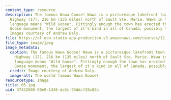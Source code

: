 ```yaml
---
content_type: resource
description: The famous Wawa Goose! Wawa is a picturesque lakefront town on the Trans-Canada
  Highway (17), 216 km (135 miles) north of Sault Ste. Marie. Wawa in the Ojibway
  language means "Wild Goose". Fittingly enough the town has erected this huge Canada
  Goose monument, the largest of it's kind in all of Canada, possibly the world...
  Images courtesy of Andrew Daly.
file: https://ol-ocw-studio-app-production.s3.amazonaws.com/courses/12-753-geodynamics-seminar-spring-2005/3743260590e91436de2c93ddcf20c83b_05.jpg
file_type: image/jpeg
image_metadata:
  caption: The famous Wawa Goose! Wawa is a picturesque lakefront town on the Trans-Canada
    Highway (17), 216 km (135 miles) north of Sault Ste. Marie. Wawa in the Ojibway
    language means "Wild Goose". Fittingly enough the town has erected this huge Canada
    Goose monument, the largest of it's kind in all of Canada, possibly the world...
  credit: Image courtesy of Andrew Daly.
  image-alt: The world famous Wawa Goose!
resourcetype: Image
title: 05.jpg
uid: 37432605-90e9-1436-de2c-93ddcf20c83b
---
```

